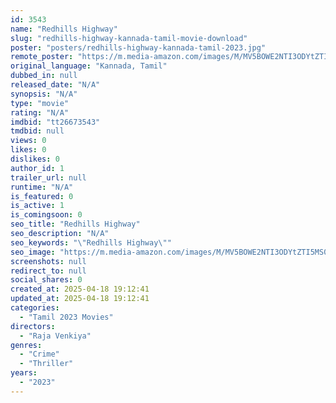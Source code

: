 ```yaml
---
id: 3543
name: "Redhills Highway"
slug: "redhills-highway-kannada-tamil-movie-download"
poster: "posters/redhills-highway-kannada-tamil-2023.jpg"
remote_poster: "https://m.media-amazon.com/images/M/MV5BOWE2NTI3ODYtZTI5MS00OGIzLTgxMGItODM1ODdhMzMwZDVkXkEyXkFqcGdeQXVyNjY0OTkzMjk@._V1_SX300.jpg"
original_language: "Kannada, Tamil"
dubbed_in: null
released_date: "N/A"
synopsis: "N/A"
type: "movie"
rating: "N/A"
imdbid: "tt26673543"
tmdbid: null
views: 0
likes: 0
dislikes: 0
author_id: 1
trailer_url: null
runtime: "N/A"
is_featured: 0
is_active: 1
is_comingsoon: 0
seo_title: "Redhills Highway"
seo_description: "N/A"
seo_keywords: "\"Redhills Highway\""
seo_image: "https://m.media-amazon.com/images/M/MV5BOWE2NTI3ODYtZTI5MS00OGIzLTgxMGItODM1ODdhMzMwZDVkXkEyXkFqcGdeQXVyNjY0OTkzMjk@._V1_SX300.jpg"
screenshots: null
redirect_to: null
social_shares: 0
created_at: 2025-04-18 19:12:41
updated_at: 2025-04-18 19:12:41
categories:
  - "Tamil 2023 Movies"
directors:
  - "Raja Venkiya"
genres:
  - "Crime"
  - "Thriller"
years:
  - "2023"
---
```

